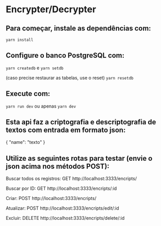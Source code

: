 # Encrypter/Decrypter

## Para começar, instale as dependências com:
`yarn install`

## Configure o banco PostgreSQL com:
`yarn createdb`
e 
`yarn setdb` 

(caso precise restaurar as tabelas, use o reset) `yarn resetdb` 

## Execute com:
`yarn run dev`
ou apenas 
`yarn dev`

## Esta api faz a criptografia e descriptografia de textos com entrada em formato json:
{
"name": "texto"
}

## Utilize as seguintes rotas para testar (envie o json acima nos métodos POST):

Buscar todos os registros: 
GET http://localhost:3333/encripts/

Buscar por ID:
GET http://localhost:3333/encripts/:id

Criar: 
POST http://localhost:3333/encripts/

Atualizar:
POST http://localhost:3333/encripts/edit/:id

Excluir:
DELETE http://localhost:3333/encripts/delete/:id